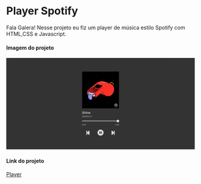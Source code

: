 # Player Spotify
Fala Galera! Nesse projeto eu fiz um player de música estilo Spotify com HTML,CSS e Javascript.

#### Imagem do projeto
![DHneDB.md.jpg](https://github.com/DaviDias12/Player/blob/master/Progeto-Player/imagens/capa.png)

#### Link do projeto
[Player](https://github.com/DaviDias12/Player/blob/master/Progeto-Player/index.html.html)

